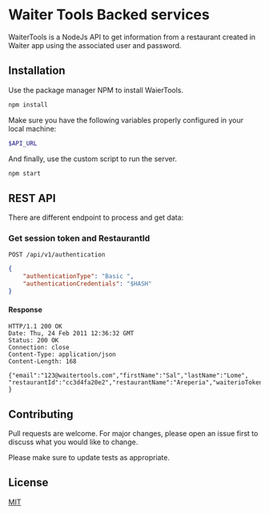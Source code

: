 # Waiter Tools Backed services

WaiterTools is a NodeJs API to get information from a restaurant created in Waiter app using the associated user and password.


## Installation

Use the package manager NPM to install WaierTools.
```bash
npm install
```
Make sure you have the following variables properly configured in your local machine:
```bash
$API_URL
```
And finally, use the custom script to run the server.
```bash
npm start
```

## REST API
There are different endpoint to process and get data: 

### Get session token and RestaurantId
`POST /api/v1/authentication`
```json
{
    "authenticationType": "Basic ",
    "authenticationCredentials": "$HASH"
}
```
#### Response
    HTTP/1.1 200 OK
    Date: Thu, 24 Feb 2011 12:36:32 GMT
    Status: 200 OK
    Connection: close
    Content-Type: application/json
    Content-Length: 168

    {"email":"123@waitertools.com","firstName":"Sal","lastName":"Lome",
    "restaurantId":"cc3d4fa20e2","restaurantName":"Areperia","waiterioToken":"715cb5715cb5"
    }

## Contributing
Pull requests are welcome. For major changes, please open an issue first to discuss what you would like to change.

Please make sure to update tests as appropriate.

## License
[MIT](https://choosealicense.com/licenses/mit/)